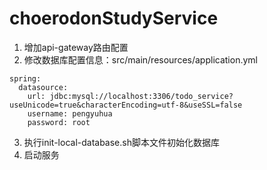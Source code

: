 # choerodonStudyService

1. 增加api-gateway路由配置
2. 修改数据库配置信息：src/main/resources/application.yml
````
spring:
  datasource:
    url: jdbc:mysql://localhost:3306/todo_service?useUnicode=true&characterEncoding=utf-8&useSSL=false
    username: pengyuhua
    password: root
````
3. 执行init-local-database.sh脚本文件初始化数据库
4. 启动服务
